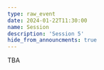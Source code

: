```yaml
---
type: raw_event
date: 2024-01-22T11:30:00
name: Session
description: 'Session 5'
hide_from_announcments: true
---
```


TBA
